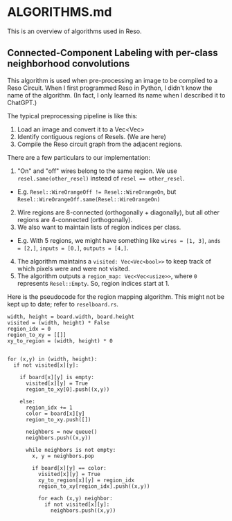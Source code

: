 # ALGORITHMS.md

This is an overview of algorithms used in Reso.

## Connected-Component Labeling with per-class neighborhood convolutions

This algorithm is used when pre-processing an image to be compiled to a Reso Circuit. When I first programmed Reso in Python, I didn't know the name of the algorithm. (In fact, I only learned its name when I described it to ChatGPT.)

The typical preprocessing pipeline is like this:

1. Load an image and convert it to a Vec<Vec<Resel>> 
2. Identify contiguous regions of Resels. (We are here)
3. Compile the Reso circuit graph from the adjacent regions.

There are a few particulars to our implementation:

1. "On" and "off" wires belong to the same region. We use `resel.same(other_resel)` instead of `resel == other_resel`.
  - E.g. `Resel::WireOrangeOff != Resel::WireOrangeOn`, but `Resel::WireOrangeOff.same(Resel::WireOrangeOn)`
2. Wire regions are 8-connected (orthogonally + diagonally), but all other regions are 4-connected (orthogonally).
3. We also want to maintain lists of region indices per class.
  - E.g. With 5 regions, we might have something like `wires = [1, 3]`, `ands = [2,]`, `inputs = [0,]`, `outputs = [4,]`.
4. The algorithm maintains a `visited: Vec<Vec<bool>>` to keep track of which pixels were and were not visited.
5. The algorithm outputs a `region_map: Vec<Vec<usize>>`, where `0` represents `Resel::Empty`. So, region indices start at 1.

Here is the pseudocode for the region mapping algorithm. This might not be kept up to date; refer to `reselboard.rs`.

```
width, height = board.width, board.height
visited = (width, height) * False
region_idx = 0
region_to_xy = [[]]
xy_to_region = (width, height) * 0


for (x,y) in (width, height):
  if not visited[x][y]:
  
    if board[x][y] is empty:
      visited[x][y] = True
      region_to_xy[0].push((x,y))

    else:
      region_idx += 1
      color = board[x][y]
      region_to_xy.push([])

      neighbors = new queue()
      neighbors.push((x,y))

      while neighbors is not empty:
        x, y = neighbors.pop

        if board[x][y] == color:
          visited[x][y] = True
          xy_to_region[x][y] = region_idx
          region_to_xy[region_idx].push((x,y))

          for each (x,y) neighbor:
            if not visited[x][y]:
              neighbors.push((x,y))



    
```